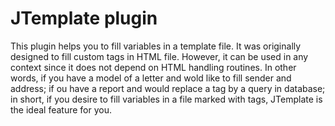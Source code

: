 JTemplate plugin
================

This plugin helps you to fill variables in a template file. It was originally designed to fill custom tags in HTML file. However, it can be used in any context since it does not depend on HTML handling routines.
In other words, if you have a model of a letter and wold like to fill sender and address; if ou have a report and would replace a tag by a query in database; in short, if you desire to fill variables in a file marked with tags, JTemplate is the ideal feature for you.
